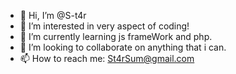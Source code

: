 - 👋 Hi, I’m @S-t4r
- 👀 I’m interested in very aspect of coding!
- 🌱 I’m currently learning js frameWork and php.
- 💞️ I’m looking to collaborate on anything that i can.
- 📫 How to reach me: St4rSum@gmail.com
